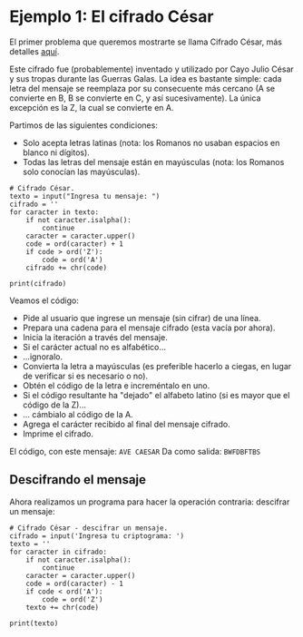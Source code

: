 # Ejemplo 1: El cifrado César

El primer problema que queremos mostrarte se llama Cifrado César, más detalles [aquí](https://en.wikipedia.org/wiki/Caesar_cipher).

Este cifrado fue (probablemente) inventado y utilizado por Cayo Julio César y sus tropas durante las Guerras Galas. La idea es bastante simple: cada letra del mensaje se reemplaza por su consecuente más cercano (A se convierte en B, B se convierte en C, y así sucesivamente). La única excepción es la Z, la cual se convierte en A.

Partimos de las siguientes condiciones:

* Solo acepta letras latinas (nota: los Romanos no usaban espacios en blanco ni dígitos).
* Todas las letras del mensaje están en mayúsculas (nota: los Romanos solo conocían las mayúsculas).

```
# Cifrado César.
texto = input("Ingresa tu mensaje: ")
cifrado = ''
for caracter in texto:
    if not caracter.isalpha():
        continue
    caracter = caracter.upper()
    code = ord(caracter) + 1
    if code > ord('Z'):
        code = ord('A')
    cifrado += chr(code)

print(cifrado)
```

Veamos el código:

* Pide al usuario que ingrese un mensaje (sin cifrar) de una línea.
* Prepara una cadena para el mensaje cifrado (esta vacía por ahora).
* Inicia la iteración a través del mensaje.
* Si el carácter actual no es alfabético...
* ...ignoralo.
* Convierta la letra a mayúsculas (es preferible hacerlo a ciegas, en lugar de verificar si es necesario o no).
* Obtén el código de la letra e increméntalo en uno.
* Si el código resultante ha "dejado" el alfabeto latino (si es mayor que el código de la Z)...
* ... cámbialo al código de la A.
* Agrega el carácter recibido al final del mensaje cifrado.
* Imprime el cifrado.

El código, con este mensaje: `AVE CAESAR`
Da como salida: `BWFDBFTBS`

## Descifrando el mensaje

Ahora realizamos un programa para hacer la operación contraria: descifrar un mensaje:

```
# Cifrado César - descifrar un mensaje.
cifrado = input('Ingresa tu criptograma: ')
texto = ''
for caracter in cifrado:
    if not caracter.isalpha():
        continue
    caracter = caracter.upper()
    code = ord(caracter) - 1
    if code < ord('A'):
        code = ord('Z')
    texto += chr(code)

print(texto)
```